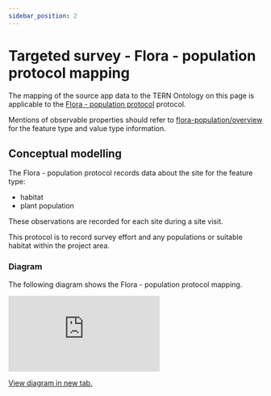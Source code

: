 ```yaml
---
sidebar_position: 2
---
```


# Targeted survey - Flora - population protocol mapping

The mapping of the source app data to the TERN Ontology on this page is applicable to the [Flora - population protocol](https://linked.data.gov.au/def/nrm/9f951d93-7b0a-4f63-9f8c-d63b89718faf) protocol.

Mentions of observable properties should refer to [flora-population/overview](/information-models/tern-ontology/dev-guide/dawe-protocol/targeted-survey/flora-protocol/population/overview) for the feature type and value type information.

## Conceptual modelling

The Flora - population protocol records data about the site for the feature type:

- habitat
- plant population

These observations are recorded for each site during a site visit.

This protocol is to record survey effort and any populations or suitable habitat within the project area.

### Diagram

The following diagram shows the Flora - population protocol mapping.

<iframe frameBorder="0" style={{width:"100%",height:"593px"}} src="https://viewer.diagrams.net/?tags=%7B%7D&highlight=0000ff&edit=https%3A%2F%2Fapp.diagrams.net%2F%23G138fG0xrNVtlt6crJ6JVeprQes7kvQEq0&layers=1&nav=1&title=targeted-survey-flora-population-example#Uhttps%3A%2F%2Fdrive.google.com%2Fuc%3Fid%3D138fG0xrNVtlt6crJ6JVeprQes7kvQEq0%26export%3Ddownload"></iframe>

<a href="https://viewer.diagrams.net/?tags=%7B%7D&highlight=0000ff&edit=https%3A%2F%2Fapp.diagrams.net%2F%23G138fG0xrNVtlt6crJ6JVeprQes7kvQEq0&layers=1&nav=1&title=targeted-survey-flora-population-example#Uhttps%3A%2F%2Fdrive.google.com%2Fuc%3Fid%3D138fG0xrNVtlt6crJ6JVeprQes7kvQEq0%26export%3Ddownload">View diagram in new tab.</a>
